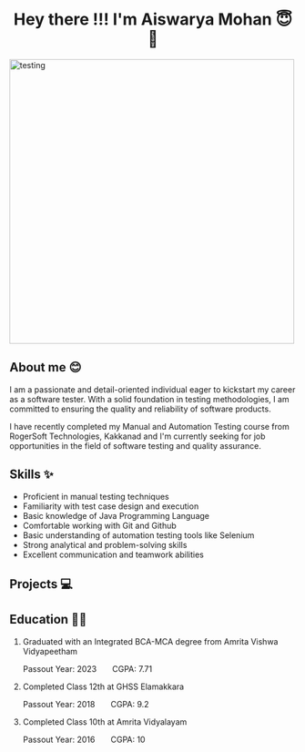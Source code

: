 <h1 align="center"> Hey there !!! I'm Aiswarya Mohan 😇👋</h1>
<img src="https://fixingblog.com/wp-content/uploads/2021/06/AdobeStock_257701717-scaled.jpeg" alt="testing" width=500 height=500/>
<h2>About me 😊</h2>
<p>I am a passionate and detail-oriented individual eager to kickstart my career as a software tester. With a solid foundation in testing methodologies, I am committed to ensuring the quality and reliability of software products.</p>
<p>I have recently completed my Manual and Automation Testing course from RogerSoft Technologies, Kakkanad and I'm currently seeking for job opportunities in the field of software testing and quality assurance.</p>

<h2>Skills ✨</h2>
<ul>
<li>Proficient in manual testing techniques</li>
<li>Familiarity with test case design and execution</li>
<li>Basic knowledge of Java Programming Language </li>
<li>Comfortable working with Git and Github</li>
<li>Basic understanding of automation testing tools like Selenium</li>
<li>Strong analytical and problem-solving skills</li>
<li>Excellent communication and teamwork abilities</li>
</ul>

<h2>Projects 💻</h2>
<h2>Education 👩‍🎓</h2>
<ol>
  <div>
     <li>Graduated with an Integrated BCA-MCA degree from Amrita Vishwa Vidyapeetham</li>
     <p>Passout Year: 2023     &nbsp;  &nbsp;  &nbsp;  CGPA: 7.71</p>     
  </div>
 <div>
     <li>Completed Class 12th at GHSS Elamakkara</li>
     <p>Passout Year: 2018 &nbsp;  &nbsp;  &nbsp; CGPA: 9.2</p>
  </div>
  <div>
     <li>Completed Class 10th at Amrita Vidyalayam</li>
     <p>Passout Year: 2016    &nbsp;  &nbsp;  &nbsp; CGPA: 10</p>
  </div>  
</ol>


